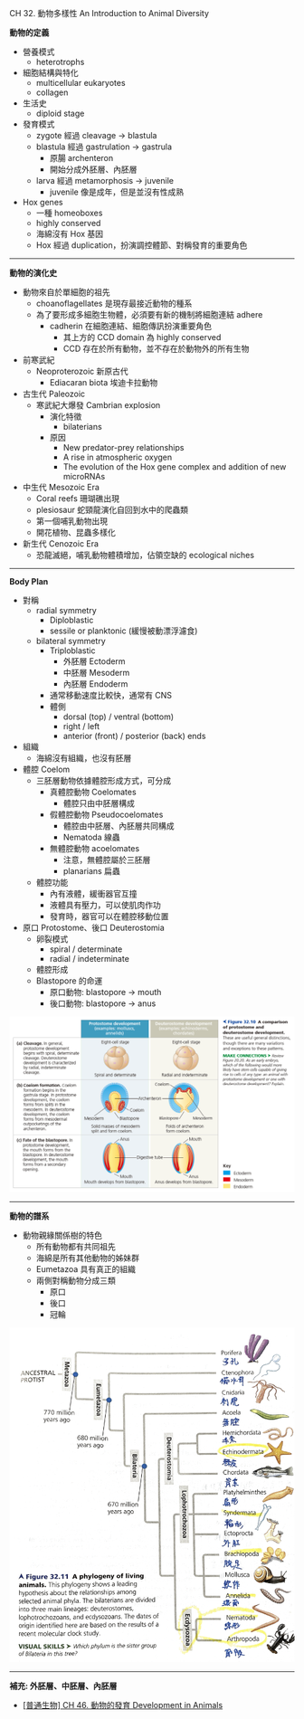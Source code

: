 CH 32. 動物多樣性 An Introduction to Animal Diversity

**動物的定義**

- 營養模式
    - heterotrophs
- 細胞結構與特化
    - multicellular eukaryotes
    - collagen
- 生活史
    - diploid stage
- 發育模式
    - zygote 經過 cleavage → blastula
    - blastula 經過 gastrulation → gastrula
        - 原腸 archenteron
        - 開始分成外胚層、內胚層
    - larva 經過 metamorphosis → juvenile
        - juvenile 像是成年，但是並沒有性成熟
- Hox genes
    - 一種 homeoboxes
    - highly conserved
    - 海綿沒有 Hox 基因
    - Hox 經過 duplication，扮演調控體節、對稱發育的重要角色

* * *

**動物的演化史**

- 動物來自於單細胞的祖先
    - choanoflagellates 是現存最接近動物的種系
    - 為了要形成多細胞生物體，必須要有新的機制將細胞連結 adhere
        - cadherin 在細胞連結、細胞傳訊扮演重要角色
            - 其上方的 CCD domain 為 highly conserved
            - CCD 存在於所有動物，並不存在於動物外的所有生物
- 前寒武紀
    - Neoproterozoic 新原古代
        - Ediacaran biota 埃迪卡拉動物
- 古生代 Paleozoic
    - 寒武紀大爆發 Cambrian explosion
        - 演化特徵
            - bilaterians
        - 原因
            - New predator-prey relationships
            - A rise in atmospheric oxygen
            - The evolution of the Hox gene complex and addition of new microRNAs
- 中生代 Mesozoic Era
    - Coral reefs 珊瑚礁出現
    - plesiosaur 蛇頸龍演化自回到水中的爬蟲類
    - 第一個哺乳動物出現
    - 開花植物、昆蟲多樣化
- 新生代 Cenozoic Era
    - 恐龍滅絕，哺乳動物體積增加，佔領空缺的 ecological niches

* * *

**Body Plan**

- 對稱
    - radial symmetry
        - Diploblastic
        - sessile or planktonic (緩慢被動漂浮濾食)
    - bilateral symmetry
        - Triploblastic
            - 外胚層 Ectoderm
            - 中胚層 Mesoderm
            - 內胚層 Endoderm
        - 通常移動速度比較快，通常有 CNS
        - 體側
            - dorsal (top) / ventral (bottom)
            - right / left
            - anterior (front) / posterior (back) ends
- 組織
    - 海綿沒有組織，也沒有胚層
- 體腔 Coelom
    - 三胚層動物依據體腔形成方式，可分成
        - 真體腔動物 Coelomates
            - 體腔只由中胚層構成
        - 假體腔動物 Pseudocoelomates
            - 體腔由中胚層、內胚層共同構成
            - Nematoda 線蟲
        - 無體腔動物 acoelomates
            - 注意，無體腔屬於三胚層
            - planarians 扁蟲
    - 體腔功能
        - 內有液體，緩衝器官互撞
        - 液體具有壓力，可以使肌肉作功
        - 發育時，器官可以在體腔移動位置
- 原口 Protostome、後口 Deuterostomia
    - 卵裂模式
        - spiral / determinate
        - radial / indeterminate
    - 體腔形成
    - Blastopore 的命運
        - 原口動物: blastopore → mouth
        - 後口動物: blastopore → anus

![](CH_32/cecef306efb3f240d8dc187703af7c7a.png)

* * *

**動物的譜系**

- 動物親緣關係樹的特色
    - 所有動物都有共同祖先
    - 海綿是所有其他動物的姊妹群
    - Eumetazoa 具有真正的組織
    - 兩側對稱動物分成三類
        - 原口
        - 後口
        - 冠輪

![Evernote Snapshot 20200412 144341.png](CH_32/1c2f05e08683e58d0eb9e46c3da72854.png)

* * *

**補充: 外胚層、中胚層、內胚層**

- [[普通生物] CH 46. 動物的發育 Development in Animals](evernote:///view/74909985/s435/2bd5bc77-1dcd-4900-8fb4-a5e8496efe76/2bd5bc77-1dcd-4900-8fb4-a5e8496efe76/)